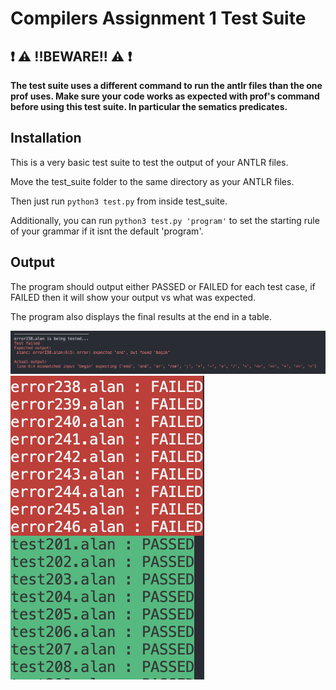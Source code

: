 # Compilers Assignment 1 Test Suite

## :exclamation: :warning: !!BEWARE!! :warning: :exclamation:
**The test suite uses a different command to run the antlr files than the one prof uses. Make sure your code works as expected with prof's command before using this test suite. In particular the sematics predicates.**


## Installation

This is a very basic test suite to test the output of your ANTLR files.

Move the test_suite folder to the same directory as your ANTLR files.

Then just run `python3 test.py` from inside test_suite.

Additionally, you can run `python3 test.py 'program'` to set the starting rule of your grammar if it isnt the default 'program'.

## Output

The program should output either PASSED or FAILED for each test case, if FAILED then it will show your output vs what was expected.

The program also displays the final results at the end in a table.

![Example Image](images/example1.png)
![Example Image](images/example2.png)
